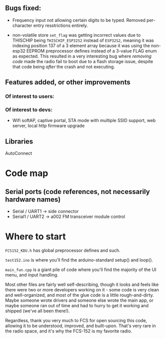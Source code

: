 ## Bugs fixed:

* Frequency input not allowing certain digits to be typed. Removed per-character entry resstrictions entirely.

* non-volatile store `set_flag` was getting incorrect values due to
THISCHIP being `THISCHIP_ESP32S2` instead of `ESP32S2`, meaning it was
indexing position 137 of a 3 element array because it was using the
non-esp32 EEPROM preprocessor defines instead of a 3-value FLAG enum as
expected. This resulted in a very interesting bug where _removing code_
made the radio fail to boot due to a flash storage issue, despite that
code being _after_ the crash and not executing.


## Features added, or other improvements
### Of interest to users:
### Of interest to devs:
* Wifi softAP, captive portal, STA mode with multiple SSID support, web server, local http firmware upgrade


## Libraries
AutoConnect

# Code map
## Serial ports (code references, not necessarily hardware names)
* Serial / UART1 -> side connector 
* Serial1 / UART2 -> a002 FM transceiver module control

# Where to start

`FCS152_KDU.h` has global preprocessor defines and such.

`test152.ino` is where you'll find the arduino-standard setup() and loop().

`main_fun.cpp` is a giant pile of code where you'll find the majority of the UI menu, and input handling.

Most other files are fairly well self-describing, though it looks and
feels like there were two or more developers working on it - some code
is very clean and well-organized, and most of the glue code is a little
rough-and-dirty. Maybe someone wrote drivers and someone else wrote the
main app, or maybe someone ran out of time and had to hurry to get it
working and shipped (we've all been there!).

Regardless, thank you very much to FCS for open sourcing this code,
allowing it to be understood, improved, and built-upon. That's very rare
in the radio space, and it's why the FCS-152 is my favorite radio.
